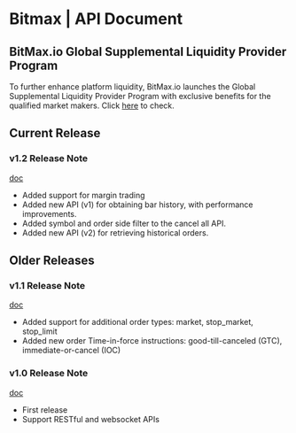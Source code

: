 Bitmax | API Document
==============================================


BitMax.io Global Supplemental Liquidity Provider Program 
----------------------------------------------

To further enhance platform liquidity, BitMax.io launches the Global Supplemental Liquidity Provider Program with exclusive benefits for the qualified market makers. Click [here](https://bitmaxhelp.zendesk.com/hc/en-us/articles/360021521333-BitMax-io-Global-Supplemental-Liquidity-Provider-Program) to check.

Current Release
----------------------------------------------

### v1.2 Release Note

[doc](bitmax-api-doc-v1.2.md)

* Added support for margin trading
* Added new API (v1) for obtaining bar history, with performance improvements.
* Added symbol and order side filter to the cancel all API.
* Added new API (v2) for retrieving historical orders. 

Older Releases
----------------------------------------------

### v1.1 Release Note

[doc](archive/bitmax-api-doc-v1.1.md)

* Added support for additional order types: market, stop_market, stop_limit
* Added new order Time-in-force instructions: good-till-canceled (GTC), immediate-or-cancel (IOC)

### v1.0 Release Note

[doc](archive/bitmax-api-doc-v1.0.md)

* First release
* Support RESTful and websocket APIs

